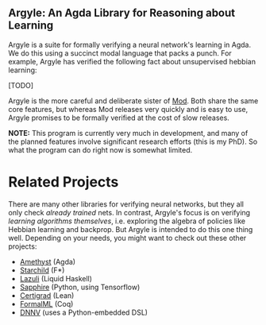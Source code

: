 ## Argyle: An Agda Library for Reasoning about Learning
Argyle is a suite for formally verifying a neural network's learning in Agda.  We do this using a succinct modal language that packs a punch.  For example, Argyle has verified the following fact about unsupervised hebbian learning:

[TODO]

Argyle is the more careful and deliberate sister of [Mod](https://github.com/ais-climber/mod).  Both share the same core features, but whereas Mod releases very quickly and is easy to use, Argyle promises to be formally verified at the cost of slow releases.

**NOTE:** This program is currently very much in development, and many of the planned features involve significant research efforts (this is my PhD). So what the program can do right now is somewhat limited.

# Related Projects
There are many other libraries for verifying neural networks, but they all only check _already trained_ nets.  In contrast, Argyle's focus is on verifying _learning algorithms themselves_, i.e. exploring the algebra of policies like Hebbian learning and backprop.  But Argyle is intended to do this one thing well. Depending on your needs, you might want to check out these other projects:
- [Amethyst](https://github.com/wenkokke/amethyst) (Agda)
- [Starchild](https://github.com/wenkokke/starchild) (F*)
- [Lazuli](https://github.com/wenkokke/lazuli) (Liquid Haskell)
- [Sapphire](https://github.com/wenkokke/sapphire) (Python, using Tensorflow)
- [Certigrad](https://github.com/dselsam/certigrad) (Lean)
- [FormalML](https://github.com/IBM/FormalML) (Coq)
- [DNNV](https://github.com/dlshriver/dnnv) (uses a Python-embedded DSL)

